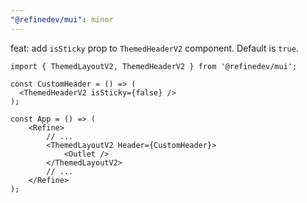 ```yaml
---
"@refinedev/mui": minor
---
```


feat: add `isSticky` prop to `ThemedHeaderV2` component. Default is `true`.

```tsx
import { ThemedLayoutV2, ThemedHeaderV2 } from '@refinedev/mui';

const CustomHeader = () => (
  <ThemedHeaderV2 isSticky={false} />
);

const App = () => (
    <Refine>
        // ...
        <ThemedLayoutV2 Header={CustomHeader}>
            <Outlet />
        </ThemedLayoutV2>
        // ...
    </Refine>
);
```